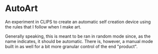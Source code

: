 # AutoArt

An experiment in CLIPS to create an automatic self creation device using the rules that I follow when I make art.

Generally speaking, this is meant to be ran in random mode since, as the name indicates, it should be automatic.  There is, however, a manual mode built in as well for a bit more granular control of the end "product".
